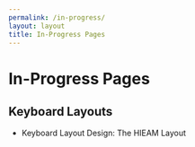 ```yaml
---
permalink: /in-progress/
layout: layout
title: In-Progress Pages
---
```


<h1 class="center"> In-Progress Pages </h1>

## Keyboard Layouts

- Keyboard Layout Design: The HIEAM Layout

